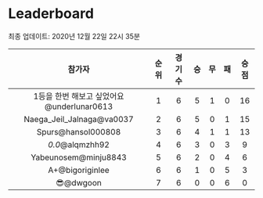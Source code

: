 # Leaderboard
최종 업데이트: 2020년 12월 22일 22시 35분




| 참가자 | 순위 | 경기수 | 승 | 무 | 패 | 승점 |
|:---:|:---:|:---:|:---:|:---:|:---:|:---:|
| 1등을 한번 해보고 싶었어요@underlunar0613 | 1 | 6 | 5 | 1 | 0 | 16 |
| Naega_Jeil_Jalnaga@va0037 | 2 | 6 | 5 | 0 | 1 | 15 |
| Spurs@hansol000808 | 3 | 6 | 4 | 1 | 1 | 13 |
| _0.0_@alqmzhh92 | 4 | 6 | 3 | 0 | 3 | 9 |
| Yabeunosem@minju8843 | 5 | 6 | 2 | 0 | 4 | 6 |
| A+@bigoriginlee | 6 | 6 | 1 | 0 | 5 | 3 |
| 😎@dwgoon | 7 | 6 | 0 | 0 | 6 | 0 |